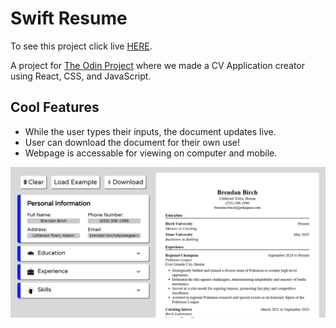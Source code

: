# Swift Resume

To see this project click live [HERE](https://swift-resume.pages.dev/).

A project for [The Odin Project](https://www.theodinproject.com/lessons/node-path-react-new-cv-application#project-solution) where we made a CV Application creator using React, CSS, and JavaScript.

## Cool Features
- While the user types their inputs, the document updates live.
- User can download the document for their own use!
- Webpage is accessable for viewing on computer and mobile.

![Snapshot of Project](./public/snapshot.png)